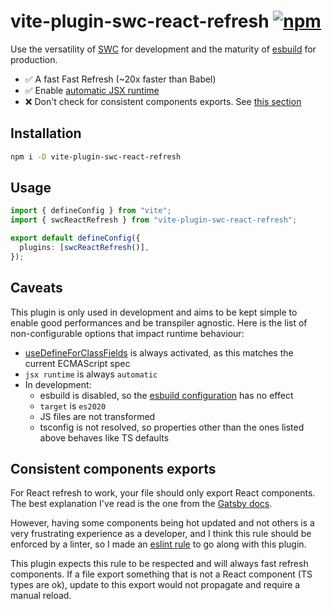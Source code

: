 # vite-plugin-swc-react-refresh [![npm](https://img.shields.io/npm/v/vite-plugin-swc-react-refresh)](https://www.npmjs.com/package/vite-plugin-swc-react-refresh)

Use the versatility of [SWC](https://swc.rs/) for development and the maturity of [esbuild](https://esbuild.github.io/) for production.

- ✅ A fast Fast Refresh (~20x faster than Babel)
- ✅ Enable [automatic JSX runtime](https://reactjs.org/blog/2020/09/22/introducing-the-new-jsx-transform.html)
- ❌ Don't check for consistent components exports. See [this section](#consistent-components-exports)

## Installation

```sh
npm i -D vite-plugin-swc-react-refresh
```

## Usage

```ts
import { defineConfig } from "vite";
import { swcReactRefresh } from "vite-plugin-swc-react-refresh";

export default defineConfig({
  plugins: [swcReactRefresh()],
});
```

## Caveats

This plugin is only used in development and aims to be kept simple to enable good performances and be transpiler agnostic. Here is the list of non-configurable options that impact runtime behaviour:

- [useDefineForClassFields](https://www.typescriptlang.org/docs/handbook/release-notes/typescript-3-7.html#the-usedefineforclassfields-flag-and-the-declare-property-modifier) is always activated, as this matches the current ECMAScript spec
- `jsx runtime` is always `automatic`
- In development:
  - esbuild is disabled, so the [esbuild configuration](https://vitejs.dev/config/shared-options.html#esbuild) has no effect
  - `target` is `es2020`
  - JS files are not transformed
  - tsconfig is not resolved, so properties other than the ones listed above behaves like TS defaults

## Consistent components exports

For React refresh to work, your file should only export React components. The best explanation I've read is the one from the [Gatsby docs](https://www.gatsbyjs.com/docs/reference/local-development/fast-refresh/#how-it-works).

However, having some components being hot updated and not others is a very frustrating experience as a developer, and I think this rule should be enforced by a linter, so I made an [eslint rule](https://github.com/ArnaudBarre/eslint-plugin-react-refresh) to go along with this plugin.

This plugin expects this rule to be respected and will always fast refresh components. If a file export something that is not a React component (TS types are ok), update to this export would not propagate and require a manual reload.
